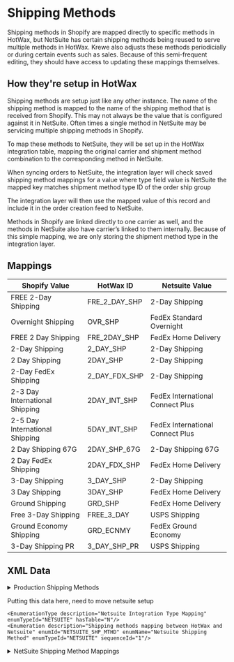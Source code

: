 # Shipping Methods
Shipping methods in Shopify are mapped directly to specific methods in HotWax, but NetSuite has certain shipping methods being reused to serve multiple methods in HotWax.
Krewe also adjusts these methods periodicially or during certain events such as sales. Because of this semi-frequent editing, they should have access to updating these mappings themselves.

## How they're setup in HotWax
Shipping methods are setup just like any other instance. The name of the shipping method is mapped to the name of the shipping method that is received from Shopify. This may not always be the value that is configured against it in NetSuite. Often times a single method in NetSuite may be servicing multiple shipping methods in Shopify.

To map these methods to NetSuite, they will be set up in the HotWax integration table, mapping the original carrier and shipment method combination to the corresponding method in NetSuite.

When syncing orders to NetSuite, the integration layer will check saved shipping method mappings for a value where
type field value is NetSuite
the mapped key matches shipment method type ID of the order ship group

The integration layer will then use the mapped value of this record and include it in the order creation feed to NetSuite.

Methods in Shopify are linked directly to one carrier as well, and the methods in NetSuite also have carrier’s linked to them internally. Because of this simple mapping, we are only storing the shipment method type in the integration layer. 

<!-- todo: identify the mappings that are actually used in production -->

## Mappings

| Shopify Value                             | HotWax ID             | Netsuite Value                             |
|-------------------------------------------|-----------------------|--------------------------------------------|
| FREE 2-Day Shipping                       | FRE_2_DAY_SHP         | 2-Day Shipping                             |
| Overnight Shipping                        | OVR_SHP               | FedEx Standard Overnight                   |
| FREE 2 Day Shipping                       | FRE_2DAY_SHP          | FedEx Home Delivery                        |
| 2-Day Shipping                            | 2_DAY_SHP             | 2-Day Shipping                             |
| 2 Day Shipping                            | 2DAY_SHP              | 2-Day Shipping                             |
| 2-Day FedEx Shipping                      | 2_DAY_FDX_SHP         | 2-Day Shipping                             |
| 2-3 Day International Shipping            | 2DAY_INT_SHP          | FedEx International Connect Plus           |
| 2-5 Day International Shipping            | 5DAY_INT_SHP          | FedEx International Connect Plus           |
| 2 Day Shipping 67G                        | 2DAY_SHP_67G          | 2-Day Shipping 67G                         |
| 2 Day FedEx Shipping                      | 2DAY_FDX_SHP          | FedEx Home Delivery                        |
| 3-Day Shipping                            | 3_DAY_SHP             | 2-Day Shipping                             |
| 3 Day Shipping                            | 3DAY_SHP              | FedEx Home Delivery                        |
| Ground Shipping                           | GRD_SHP               | FedEx Home Delivery                        |
| Free 3-Day Shipping                       | FREE_3_DAY            | USPS Shipping                              |
| Ground Economy Shipping                   | GRD_ECNMY             | FedEx Ground Economy                       |
| 3-Day Shipping PR                         | 3_DAY_SHP_PR          | USPS Shipping                              |

## XML Data

<details>
<summary>Production Shipping Methods</summary>

```xml
<ShipmentMethodType description="FREE 2-Day Shipping" shipmentMethodTypeId="FRE_2_DAY_SHP" parentTypeId="SECOND_DAY"/>
<CarrierShipmentMethod partyId="FEDEX" roleTypeId="CARRIER" shipmentMethodTypeId="FRE_2_DAY_SHP" sequenceNumber="63" deliveryDays="2"/>
<ShopifyShopCarrierShipment shopId="SHOP" carrierPartyId="FEDEX" shipmentMethodTypeId="FRE_2_DAY_SHP" shopifyShippingMethod="FREE 2-Day Shipping"/>

<ShipmentMethodType description="Overnight Shipping" shipmentMethodTypeId="OVR_SHP" parentTypeId="NEXT_DAY"/>
<CarrierShipmentMethod partyId="FEDEX" roleTypeId="CARRIER" shipmentMethodTypeId="OVR_SHP" sequenceNumber="68" deliveryDays="1"/>
<ShopifyShopCarrierShipment shopId="SHOP" carrierPartyId="FEDEX" shipmentMethodTypeId="OVR_SHP" shopifyShippingMethod="Overnight Shipping"/>

<ShipmentMethodType description="FREE 2 Day Shipping" shipmentMethodTypeId="FRE_2DAY_SHP" parentTypeId="NEXT_DAY"/>
<CarrierShipmentMethod partyId="FEDEX" roleTypeId="CARRIER" shipmentMethodTypeId="FRE_2DAY_SHP" sequenceNumber="69" deliveryDays="2"/>
<ShopifyShopCarrierShipment shopId="SHOP" carrierPartyId="FEDEX" shipmentMethodTypeId="FRE_2DAY_SHP" shopifyShippingMethod="FREE 2 Day Shipping"/>

<ShipmentMethodType description="Expedited shipping" shipmentMethodTypeId="EXPEDITED" parentTypeId="NEXT_DAY"/>
<CarrierShipmentMethod partyId="_NA_" roleTypeId="CARRIER" shipmentMethodTypeId="EXPEDITED" sequenceNumber="74" deliveryDays="1"/>
<ShopifyShopCarrierShipment shopId="SHOP" carrierPartyId="_NA_" shipmentMethodTypeId="EXPEDITED" shopifyShippingMethod="EXPEDITED"/>

<ShipmentMethodType description="2-Day Shipping" shipmentMethodTypeId="2_DAY_SHP" parentTypeId="SECOND_DAY"/>
<CarrierShipmentMethod partyId="_NA_" roleTypeId="CARRIER" shipmentMethodTypeId="2_DAY_SHP" sequenceNumber="76" deliveryDays="3"/>
<ShopifyShopCarrierShipment shopId="SHOP" carrierPartyId="_NA_" shipmentMethodTypeId="2_DAY_SHP" shopifyShippingMethod="2-Day Shipping"/>

<ShipmentMethodType description="2 Day Shipping" shipmentMethodTypeId="2DAY_SHP" parentTypeId="SECOND_DAY"/>
<CarrierShipmentMethod partyId="_NA_" roleTypeId="CARRIER" shipmentMethodTypeId="2DAY_SHP" sequenceNumber="77" deliveryDays="1"/>
<ShopifyShopCarrierShipment shopId="SHOP" carrierPartyId="_NA_" shipmentMethodTypeId="2DAY_SHP" shopifyShippingMethod="2 Day Shipping"/>

<ShipmentMethodType description="2-Day FedEx Shipping" shipmentMethodTypeId="2_DAY_FDX_SHP" parentTypeId="SECOND_DAY"/>
<CarrierShipmentMethod partyId="FEDEX" roleTypeId="CARRIER" shipmentMethodTypeId="2_DAY_FDX_SHP" sequenceNumber="78" deliveryDays="2"/>
<ShopifyShopCarrierShipment shopId="SHOP" carrierPartyId="FEDEX" shipmentMethodTypeId="2_DAY_FDX_SHP" shopifyShippingMethod="2-Day FedEx Shipping"/>

<ShipmentMethodType description="2-3 Day International Shipping" shipmentMethodTypeId="2DAY_INT_SHP" parentTypeId="NEXT_DAY"/>
<CarrierShipmentMethod partyId="FEDEX" roleTypeId="CARRIER" shipmentMethodTypeId="2DAY_INT_SHP" sequenceNumber="82" deliveryDays="2"/>
<ShopifyShopCarrierShipment shopId="SHOP" carrierPartyId="FEDEX" shipmentMethodTypeId="2DAY_INT_SHP" shopifyShippingMethod="2-3 Day International Shipping"/>

<ShipmentMethodType description="2-5 Day International Shipping" shipmentMethodTypeId="5DAY_INT_SHP" parentTypeId="STANDARD"/>
<CarrierShipmentMethod partyId="FEDEX" roleTypeId="CARRIER" shipmentMethodTypeId="5DAY_INT_SHP" sequenceNumber="83" deliveryDays="3"/>
<ShopifyShopCarrierShipment shopId="SHOP" carrierPartyId="FEDEX" shipmentMethodTypeId="5DAY_INT_SHP" shopifyShippingMethod="2-5 Day International Shipping"/>

<ShipmentMethodType description="2 Day Shipping 67G" shipmentMethodTypeId="2DAY_SHP_67G" parentTypeId="NEXT_DAY"/> 
<CarrierShipmentMethod partyId="FEDEX" roleTypeId="CARRIER" shipmentMethodTypeId="2DAY_SHP_67G" sequenceNumber="82" deliveryDays="2" /> 
<ShopifyShopCarrierShipment shopId="SHOP" carrierPartyId="FEDEX" shipmentMethodTypeId="2DAY_SHP_67G" shopifyShippingMethod="2 Day Shipping 67G"/>

<ShipmentMethodType description="2 Day FedEx Shipping" shipmentMethodTypeId="2DAY_FDX_SHP" parentTypeId="NEXT_DAY"/> 
<CarrierShipmentMethod partyId="FEDEX" roleTypeId="CARRIER" shipmentMethodTypeId="2DAY_FDX_SHP" sequenceNumber="83" deliveryDays="2" /> 
<ShopifyShopCarrierShipment shopId="SHOP" carrierPartyId="FEDEX" shipmentMethodTypeId="2DAY_FDX_SHP" shopifyShippingMethod="2 Day FedEx Shipping"/>

<ShipmentMethodType description="3-Day Shipping" shipmentMethodTypeId="3_DAY_SHP" parentTypeId="NEXT_DAY"/> 
<CarrierShipmentMethod partyId="USPS" roleTypeId="CARRIER" shipmentMethodTypeId="3_DAY_SHP" sequenceNumber="84" deliveryDays="2" /> 
<ShopifyShopCarrierShipment shopId="SHOP" carrierPartyId="USPS" shipmentMethodTypeId="3_DAY_SHP" shopifyShippingMethod="3-Day Shipping"/>

<ShipmentMethodType description="3 Day Shipping" shipmentMethodTypeId="3DAY_SHP" parentTypeId="NEXT_DAY"/> 
<CarrierShipmentMethod partyId="FEDEX" roleTypeId="CARRIER" shipmentMethodTypeId="3DAY_SHP" sequenceNumber="85" deliveryDays="2" /> 
<ShopifyShopCarrierShipment shopId="SHOP" carrierPartyId="FEDEX" shipmentMethodTypeId="3DAY_SHP" shopifyShippingMethod="3 Day Shipping"/>

<ShipmentMethodType description="Ground Shipping" shipmentMethodTypeId="GRD_SHP" parentTypeId="STANDARD"/> 
<CarrierShipmentMethod partyId="FEDEX" roleTypeId="CARRIER" shipmentMethodTypeId="GRD_SHP" sequenceNumber="87" deliveryDays="3" /> 
<ShopifyShopCarrierShipment shopId="SHOP" carrierPartyId="FEDEX" shipmentMethodTypeId="GRD_SHP" shopifyShippingMethod="Ground Shipping"/>

<ShipmentMethodType description="Ground Economy Shipping" shipmentMethodTypeId="GRD_ECNMY" parentTypeId="STANDARD"/> 
<CarrierShipmentMethod partyId="FEDEX" roleTypeId="CARRIER" shipmentMethodTypeId="GRD_ECNMY" sequenceNumber="87" deliveryDays="3" /> 
<ShopifyShopCarrierShipment shopId="SHOP" carrierPartyId="FEDEX" shipmentMethodTypeId="GRD_ECNMY" shopifyShippingMethod="Ground Economy Shipping"/>

<ShipmentMethodType description="3-Day Shipping PR" shipmentMethodTypeId="3_DAY_SHP_PR" parentTypeId="STANDARD"/> 
<CarrierShipmentMethod partyId="USPS" roleTypeId="CARRIER" shipmentMethodTypeId="3_DAY_SHP_PR" sequenceNumber="87" deliveryDays="3" /> 
<ShopifyShopCarrierShipment shopId="SHOP" carrierPartyId="USPS" shipmentMethodTypeId="3_DAY_SHP_PR" shopifyShippingMethod="3-Day Shipping PR"/>
```
</details>

Putting this data here, need to move netsuite setup
```
<EnumerationType description="Netsuite Integration Type Mapping" enumTypeId="NETSUITE" hasTable="N"/>
<Enumeration description="Shipping methods mapping between HotWax and Netsuite" enumId="NETSUITE_SHP_MTHD" enumName="Netsuite Shipping Method" enumTypeId="NETSUITE" sequenceId="1"/>
```

<details>
<summary>NetSuite Shipping Method Mappings</summary>
  
```xml
<IntegrationTypeMapping integrationMappingId="1" integrationTypeId="NETSUITE_SHP_MTHD" mappingKey="FRE_2_DAY_SHP" mappingValue="2-Day Shipping" />
<IntegrationTypeMapping integrationMappingId="2" integrationTypeId="NETSUITE_SHP_MTHD" mappingKey="OVR_SHP" mappingValue="FedEx Standard Overnight" />
<IntegrationTypeMapping integrationMappingId="3" integrationTypeId="NETSUITE_SHP_MTHD" mappingKey="FRE_2DAY_SHP" mappingValue="FedEx Home Delivery" />
<IntegrationTypeMapping integrationMappingId="4" integrationTypeId="NETSUITE_SHP_MTHD" mappingKey="2_DAY_SHP" mappingValue="2-Day Shipping" />
<IntegrationTypeMapping integrationMappingId="5" integrationTypeId="NETSUITE_SHP_MTHD" mappingKey="2DAY_SHP" mappingValue="2-Day Shipping" />
<IntegrationTypeMapping integrationMappingId="6" integrationTypeId="NETSUITE_SHP_MTHD" mappingKey="2_DAY_FDX_SHP" mappingValue="2-Day Shipping" />
<IntegrationTypeMapping integrationMappingId="7" integrationTypeId="NETSUITE_SHP_MTHD" mappingKey="2DAY_INT_SHP" mappingValue="FedEx International Connect Plus" />
<IntegrationTypeMapping integrationMappingId="8" integrationTypeId="NETSUITE_SHP_MTHD" mappingKey="5DAY_INT_SHP" mappingValue="FedEx International Connect Plus" />
<IntegrationTypeMapping integrationMappingId="9" integrationTypeId="NETSUITE_SHP_MTHD" mappingKey="2DAY_SHP_67G" mappingValue="2-Day Shipping 67G" />
<IntegrationTypeMapping integrationMappingId="10" integrationTypeId="NETSUITE_SHP_MTHD" mappingKey="2DAY_FDX_SHP" mappingValue="FedEx Home Delivery" />
<IntegrationTypeMapping integrationMappingId="11" integrationTypeId="NETSUITE_SHP_MTHD" mappingKey="3_DAY_SHP" mappingValue="2-Day Shipping" />
<IntegrationTypeMapping integrationMappingId="12" integrationTypeId="NETSUITE_SHP_MTHD" mappingKey="3DAY_SHP" mappingValue="FedEx Home Delivery" />
<IntegrationTypeMapping integrationMappingId="13" integrationTypeId="NETSUITE_SHP_MTHD" mappingKey="GRD_SHP" mappingValue="FedEx Home Delivery" />
<IntegrationTypeMapping integrationMappingId="14" integrationTypeId="NETSUITE_SHP_MTHD" mappingKey="FREE_3_DAY" mappingValue="USPS Shipping" />
<IntegrationTypeMapping integrationMappingId="15" integrationTypeId="NETSUITE_SHP_MTHD" mappingKey="GRD_ECNMY" mappingValue="FedEx Ground Economy" />
<IntegrationTypeMapping integrationMappingId="16" integrationTypeId="NETSUITE_SHP_MTHD" mappingKey="3_DAY_SHP_PR" mappingValue="USPS Shipping" />
<IntegrationTypeMapping integrationMappingId="17" integrationTypeId="NETSUITE_SHP_MTHD" mappingKey="STANDARD" mappingValue="FedEx Home Delivery" />
```
</details>
